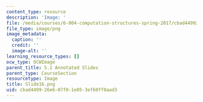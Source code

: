 ```yaml
---
content_type: resource
description: 'Image: '
file: /media/courses/6-004-computation-structures-spring-2017/cbad449926e607f01e053ef60ff0aad3_Slide16.png
file_type: image/png
image_metadata:
  caption: ''
  credit: ''
  image-alt: ''
learning_resource_types: []
ocw_type: OCWImage
parent_title: 5.1 Annotated Slides
parent_type: CourseSection
resourcetype: Image
title: Slide16.png
uid: cbad4499-26e6-07f0-1e05-3ef60ff0aad3
---
```

